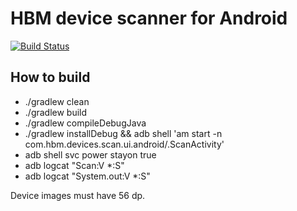 # HBM device scanner for Android
[![Build Status](https://travis-ci.org/gatzka/android-scan.svg?branch=master)](https://travis-ci.org/gatzka/android-scan)

## How to build
* ./gradlew clean
* ./gradlew build
* ./gradlew compileDebugJava
* ./gradlew installDebug &amp;&amp; adb shell 'am start -n com.hbm.devices.scan.ui.android/.ScanActivity'
* adb shell svc power stayon true
* adb logcat "Scan:V *:S"
* adb logcat "System.out:V *:S"

Device images must have 56 dp.
